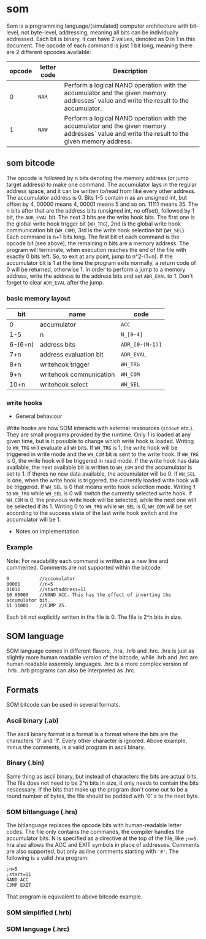 # som

Som is a programming language/(simulated) computer architecture with bit-level, not byte-level, addressing, meaning all bits can be individually addressed. Each bit is binary, it can have 2 values, denoted as 0 in 1 in this document. The opcode of each command is just 1 bit long, meaning there are 2 different opcodes available:

 opcode | letter code |Description |
 --- | --- |--- |
0|`NAR`|Perform a logical NAND operation with the accumulator and the given memory addresses´ value and write the result to the accumulator.|
1|`NAW`|Perform a logical NAND operation with the accumulator and the given memory addresses´ value and write the result to the given memory address.|

## som bitcode

The opcode is followed by n bits denoting the memory address (or jump target address) to make one command. The accumulator lays in the regular address space, and it can be written to/read from like every other address. The accumulator address is 0.
Bits 1-5 contain n as an unsigned int, but offset by 4, 00000 means 4, 00001 means 5 and so on. 11111 means 35.
The n bits after that are the address bits (unsigned int, no offset), followed by 1 bit, the `ADR_EVAL` bit. The next 3 bits are the write hook bits. The first one is the global write hook trigger bit (`WH_TRG`), 2nd is the global write hook communication bit (`WH_COM`), 3rd is the write hook selection bit (`WH_SEL`). 
Each command is n+1 bits long. The first bit of each command is the opcode bit (see above), the remaining n bits are a memory address. The program will terminate, when execution reaches the end of the file with exactly 0 bits left. So, to exit at any point, jump to n^2-(1+n). If the accumulator bit is 1 at the time the program exits normally, a return code of 0 will be returned, otherwise 1.
In order to perform a jump to a memory address, write the address to the address bits and set `ADR_EVAL` to 1. Don´t forget to clear `ADR_EVAL` after the jump.

### basic memory layout

bit | name | code |
--- | --- | --- |
0|accumulator|`ACC`|
1-5|n|`N_[0-4]`|
6-(6+n)|address bits|`ADR_[0-(N-1)]`|
7+n|address evaluation bit|`ADR_EVAL`|
8+n|writehook trigger|`WH_TRG`|
9+n|writehook communication|`WH_COM`|
10+n|writehook select|`WH_SEL`|

### write hooks

- General behaviour

Write hooks are how SOM interacts with external ressources (`stdout` etc.). They are small programs provided by the runtime. Only 1 is loaded at any given time, but is it possible to change which write hook is loaded.
Writing to `WH_TRG` will evaluate all `WH` bits. If `WH_TRG` is 1, the write hook will be triggered in write mode and the `WH_COM` bit  is sent to the write hook. If `WH_TRG` is 0, the write hook will be triggered in read mode. If the write hook has data available, the next available bit is written to `WH_COM` and the accumulator is set to 1. If theres no new data available, the accumulator will be 0.
If `WH_SEL` is one, when the write hook is triggered, the currently loaded write hook will be triggered. If `WH_SEL` is 0 that means write hook selection mode. Writing 1 to `WH_TRG` while `WH_SEL` is 0 will switch the currently selected write hook. If `WH_COM` is 0, the previous write hook will be selected, while the next one will be selected if its 1. Writing 0 to `WH_TRG` while `WH_SEL` is 0, `WH_COM` will be set according to the success state of the last write hook switch and the accumulator will be 1.

- Notes on implementation
  
### Example

Note: For readability each command is written as a new line and commented. Comments are not supported within the bitcode.

```
0			//accumulator
00001		//n=5
01011		//startaddress=11
10 00000	//NAND ACC. This has the effect of inverting the accumulator bit.
11 11001	//CJMP 25.
```

Each bit not explicitly written in the file is 0. The file is 2^n bits in size.

## SOM language

SOM language comes in different flavors, .hra, .hrb and .hrc. .hra is just as slightly more human readable version of the bitcode, while .hrb and .hrc are human readable assembly languages. .hrc is a more complex version of .hrb. .hrb programs can also be interpreted as .hrc.

## Formats

SOM bitcode can be used in several formats.

### Ascii binary (.ab)

The ascii binary format is a format is a format where the bits are the characters '0' and '1'. Every other character is ignored. Above example, minus the comments, is a valid program in ascii binary.

### Binary (.bin)

Same thing as ascii binary, but instead of characters the bits are actual bits. The file does not need to be 2^n bits in size, it only needs to contain the bits nescessary. If the bits that make up the program don´t come out to be a round number of bytes, the file should be padded with '0'´s to the next byte.

### SOM bitlanguage (.hra)

The bitlanguage replaces the opcode bits with human-readable letter codes. The file only contains the commands, the compiler handles the accumulator bits. N is specified as a directive at the top of the file, like `;n=5`. hra also allows the ACC and EXIT symbols in place of addresses. Comments are also supported, but only as line comments starting with `'#'`. The following is a valid .hra program:

```
;n=5
;start=11
NAND ACC
CJMP EXIT
```

That program is equivalent to above bitcode example.

### SOM simplified (.hrb)

### SOM language (.hrc)
